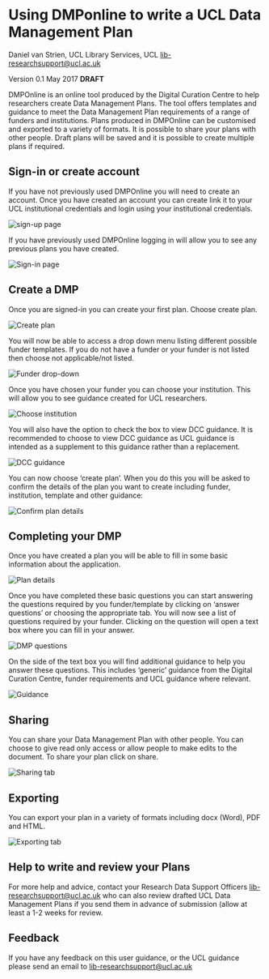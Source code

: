 # Using DMPonline to write a UCL Data Management Plan
Daniel van Strien, UCL Library Services, UCL
lib-researchsupport@ucl.ac.uk

Version 0.1 May 2017 **DRAFT**

DMPOnline is an online tool produced by the Digital Curation Centre to help researchers create Data Management Plans. 
The tool offers templates and guidance to meet the Data Management Plan requirements of a range of funders and institutions. Plans produced in DMPOnline can be customised and exported to a variety of formats. It is possible to share your plans with other people. Draft plans will be saved and it is possible to create multiple plans if required. 

## Sign-in or create account 
If you have not previously used DMPOnline you will need to create an account. Once you have created an account you can create link it to your UCL institutional credentials and login using your institutional credentials. 

 ![sign-up page](https://github.com/davanstrien/DMPonline-ucl/blob/master/signup_signin.JPG)  
 
 If you have previously used DMPOnline logging in will allow you to see any previous plans you have created. 

![Sign-in page](https://github.com/davanstrien/DMPonline-ucl/blob/master/DMP-sign-in-page.JPG)

## Create a DMP
Once you are signed-in you can create your first plan. Choose create plan. 

![Create plan](https://github.com/davanstrien/DMPonline-ucl/blob/master/DMP-create-plan.JPG)
 
You will now be able to access a drop down menu listing different possible funder templates. If you do not have a funder or your funder is not listed then choose not applicable/not listed.

![Funder drop-down](https://github.com/davanstrien/DMPonline-ucl/blob/master/DMP-choose-template.JPG) 

Once you have chosen your funder you can choose your institution. This will allow you to see guidance created for UCL researchers.  

![Choose institution](https://github.com/davanstrien/DMPonline-ucl/blob/master/DMP-choose-instituion.JPG)

You will also have the option to check the box to view DCC guidance. It is recommended to choose to view DCC guidance as UCL guidance is intended as a supplement to this guidance rather than a replacement. 

![DCC guidance](https://github.com/davanstrien/DMPonline-ucl/blob/master/DCC_guidance.JPG) 

You can now choose ‘create plan’. When you do this you will be asked to confirm the details of the plan you want to create including funder, institution, template and other guidance:

![Confirm plan details](https://github.com/davanstrien/DMPonline-ucl/blob/master/DMP-confirm-details.JPG)

## Completing your DMP
Once you have created a plan you will be able to fill in some basic information about the application. 

![Plan details](https://github.com/davanstrien/DMPonline-ucl/blob/master/DMP_plan_details.JPG)
 
Once you have completed these basic questions you can start answering the questions required by you funder/template by clicking on ‘answer questions’ or choosing the appropriate tab. You will now see a list of questions required by your funder. Clicking on the question will open a text box where you can fill in your answer.  

![DMP questions](https://github.com/davanstrien/DMPonline-ucl/blob/master/DMP_questions.JPG) 

On the side of the text box you will find additional guidance to help you answer these questions. This includes ‘generic’ guidance from the Digital Curation Centre, funder requirements and UCL guidance where relevant.

![Guidance](https://github.com/davanstrien/DMPonline-ucl/blob/master/DMP_guidance.JPG) 
 
## Sharing 
You can share your Data Management Plan with other people. You can choose to give read only access or allow people to make edits to the document. To share your plan click on share. 
 
![Sharing tab](https://github.com/davanstrien/DMPonline-ucl/blob/master/DMP-share.JPG) 

## Exporting 
You can export your plan in a variety of formats including docx (Word), PDF and HTML. 

![Exporting tab](https://github.com/davanstrien/DMPonline-ucl/blob/master/DMP-export.JPG) 
 
## Help to write and review your Plans
For more help and advice, contact your Research Data Support Officers [lib-researchsupport@ucl.ac.uk]() who can also review drafted UCL Data Management Plans if you send them in advance of submission (allow at least a 1-2 weeks for review. 

## Feedback

If you have any feedback on this user guidance, or the UCL guidance please send an email to [lib-researchsupport@ucl.ac.uk]()



